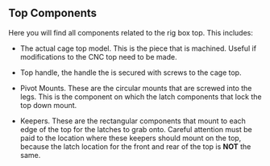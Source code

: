 ## Top Components

Here you will find all components related to the rig box top. This includes:

- The actual cage top model. This is the piece that is machined. Useful if modifications
to the CNC top need to be made. 

- Top handle, the handle the is secured with screws to the cage top. 

- Pivot Mounts. These are the circular mounts that are screwed into the legs. This 
is the component on which the latch components that lock the top down mount. 

- Keepers. These are the rectangular components that mount to each edge of the top 
for the latches to grab onto. Careful attention must be paid to the location where 
these keepers should mount on the top, because the latch location for the front and rear of the
top is **NOT** the same. 
